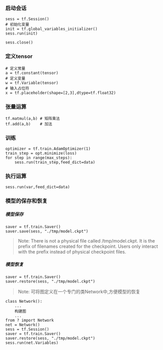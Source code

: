 ### 启动会话
```
sess = tf.Session()
# 初始化变量
init = tf.global_variables_initializer()
sess.run(init)

sess.close()
```

### 定义tensor
```
# 定义常量
a = tf.constant(tensor)
# 定义变量
w = tf.Variable(tensor)
# 输入占位符
x = tf.placeholder(shape=[2,3],dtype=tf.float32)
```

### 张量运算
```
tf.matmul(a,b) # 矩阵乘法
tf.add(a,b)    # 加法
```

### 训练
```
optimizer = tf.train.AdamOptimizer(1)
train_step = opt.minimize(loss)
for step in range(max_steps):
    sess.run(train_step,feed_dict=data)
```

### 执行运算
```
sess.run(var,feed_dict=data)
```

### 模型的保存和恢复
##### 模型保存
```
saver = tf.train.Saver()
saver.save(sess, "./tmp/model.ckpt")
```
> Note: There is not a physical file called /tmp/model.ckpt. It is the prefix of filenames created for the checkpoint. Users only interact with the prefix instead of physical checkpoint files.
##### 模型恢复
```
saver = tf.train.Saver()
saver.restore(sess, "./tmp/model.ckpt")
```
> Note: 可将图定义在一个专门的类Network中,方便模型的恢复
```
class Network():
    ...
    构建图
    ...
from ? import Network
net = Network()
sess = tf.Session()
saver = tf.train.Saver()
saver.restore(sess, "./tmp/model.ckpt")
sess.run(net.Variables)
```
